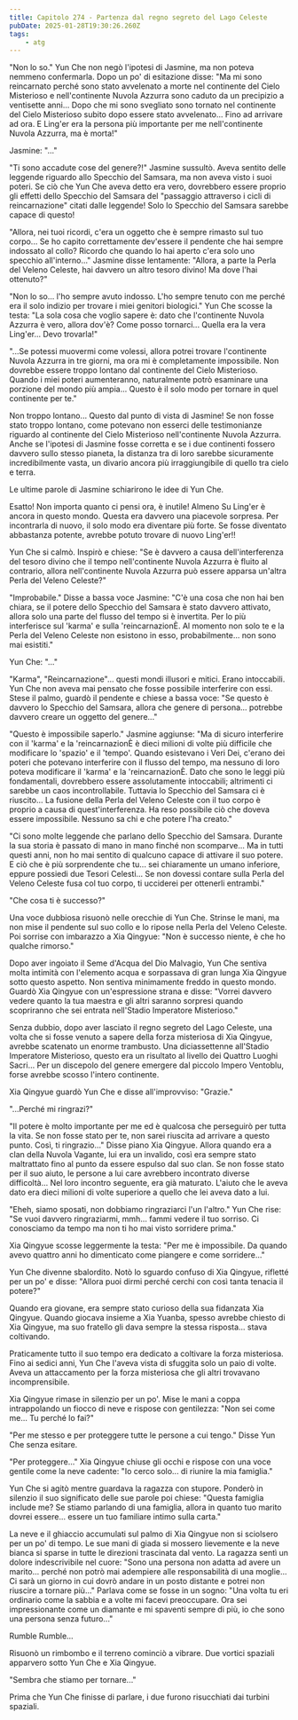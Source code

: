 ```yaml
---
title: Capitolo 274 - Partenza dal regno segreto del Lago Celeste
pubDate: 2025-01-28T19:30:26.260Z
tags:
    - atg
---
```



"Non lo so." Yun Che non negò l'ipotesi di Jasmine, ma non poteva nemmeno confermarla. Dopo un po' di esitazione disse: "Ma mi sono reincarnato perché sono stato avvelenato a morte nel continente del Cielo Misterioso e nell'continente Nuvola Azzurra sono caduto da un precipizio a ventisette anni... Dopo che mi sono svegliato sono tornato nel continente del Cielo Misterioso subito dopo essere stato avvelenato... Fino ad arrivare ad ora. E Ling'er era la persona più importante per me nell'continente Nuvola Azzurra, ma è morta!"


Jasmine: "..."


"Ti sono accadute cose del genere?!" Jasmine sussultò. Aveva sentito delle leggende riguardo allo Specchio del Samsara, ma non aveva visto i suoi poteri. Se ciò che Yun Che aveva detto era vero, dovrebbero essere proprio gli effetti dello Specchio del Samsara del "passaggio attraverso i cicli di reincarnazione" citati dalle leggende! Solo lo Specchio del Samsara sarebbe capace di questo!


"Allora, nei tuoi ricordi, c'era un oggetto che è sempre rimasto sul tuo corpo... Se ho capito correttamente dev'essere il pendente che hai sempre indossato al collo? Ricordo che quando lo hai aperto c'era solo uno specchio all'interno..." Jasmine disse lentamente: "Allora, a parte la Perla del Veleno Celeste, hai davvero un altro tesoro divino! Ma dove l'hai ottenuto?"


"Non lo so... l'ho sempre avuto indosso. L'ho sempre tenuto con me perché era il solo indizio per trovare i miei genitori biologici." Yun Che scosse la testa: "La sola cosa che voglio sapere è: dato che l'continente Nuvola Azzurra è vero, allora dov'è? Come posso tornarci... Quella era la vera Ling'er... Devo trovarla!"


"...Se potessi muovermi come volessi, allora potrei trovare l'continente Nuvola Azzurra in tre giorni, ma ora mi è completamente impossibile. Non dovrebbe essere troppo lontano dal continente del Cielo Misterioso. Quando i miei poteri aumenteranno, naturalmente potrò esaminare una porzione del mondo più ampia... Questo è il solo modo per tornare in quel continente per te."


Non troppo lontano... Questo dal punto di vista di Jasmine! Se non fosse stato troppo lontano, come potevano non esserci delle testimonianze riguardo al continente del Cielo Misterioso nell'continente Nuvola Azzurra. Anche se l'ipotesi di Jasmine fosse corretta e se i due continenti fossero davvero sullo stesso pianeta, la distanza tra di loro sarebbe sicuramente incredibilmente vasta, un divario ancora più irraggiungibile di quello tra cielo e terra.


Le ultime parole di Jasmine schiarirono le idee di Yun Che.


Esatto! Non importa quanto ci pensi ora, è inutile! Almeno Su Ling'er è ancora in questo mondo. Questa era davvero una piacevole sorpresa. Per incontrarla di nuovo, il solo modo era diventare più forte. Se fosse diventato abbastanza potente, avrebbe potuto trovare di nuovo Ling'er!!


Yun Che si calmò. Inspirò e chiese: "Se è davvero a causa dell'interferenza del tesoro divino che il tempo nell'continente Nuvola Azzurra è fluito al contrario, allora nell'continente Nuvola Azzurra può essere apparsa un'altra Perla del Veleno Celeste?"


"Improbabile." Disse a bassa voce Jasmine: "C'è una cosa che non hai ben chiara, se il potere dello Specchio del Samsara è stato davvero attivato, allora solo una parte del flusso del tempo si è invertita. Per lo più interferisce sul 'karma' e sulla 'reincarnazionÈ. Al momento non solo te e la Perla del Veleno Celeste non esistono in esso, probabilmente... non sono mai esistiti."


Yun Che: "..."


"Karma", "Reincarnazione"... questi mondi illusori e mitici. Erano intoccabili. Yun Che non aveva mai pensato che fosse possibile interferire con essi. Stese il palmo, guardò il pendente e chiese a bassa voce: "Se questo è davvero lo Specchio del Samsara, allora che genere di persona... potrebbe davvero creare un oggetto del genere..."


"Questo è impossibile saperlo." Jasmine aggiunse: "Ma di sicuro interferire con il 'karma' e la 'reincarnazionÈ è dieci milioni di volte più difficile che modificare lo 'spazio' e il 'tempo'. Quando esistevano i Veri Dei, c'erano dei poteri che potevano interferire con il flusso del tempo, ma nessuno di loro poteva modificare il 'karma' e la 'reincarnazionÈ. Dato che sono le leggi più fondamentali, dovrebbero essere assolutamente intoccabili; altrimenti ci sarebbe un caos incontrollabile. Tuttavia lo Specchio del Samsara ci è riuscito... La fusione della Perla del Veleno Celeste con il tuo corpo è proprio a causa di quest'interferenza. Ha reso possibile ciò che doveva essere impossibile. Nessuno sa chi e che potere l'ha creato."


"Ci sono molte leggende che parlano dello Specchio del Samsara. Durante la sua storia è passato di mano in mano finché non scomparve... Ma in tutti questi anni, non ho mai sentito di qualcuno capace di attivare il suo potere. E ciò che è più sorprendente che tu... sei chiaramente un umano inferiore, eppure possiedi due Tesori Celesti... Se non dovessi contare sulla Perla del Veleno Celeste fusa col tuo corpo, ti ucciderei per ottenerli entrambi."


"Che cosa ti è successo?"


Una voce dubbiosa risuonò nelle orecchie di Yun Che. Strinse le mani, ma non mise il pendente sul suo collo e lo ripose nella Perla del Veleno Celeste. Poi sorrise con imbarazzo a Xia Qingyue: "Non è successo niente, è che ho qualche rimorso."


Dopo aver ingoiato il Seme d'Acqua del Dio Malvagio, Yun Che sentiva molta intimità con l'elemento acqua e sorpassava di gran lunga Xia Qingyue sotto questo aspetto. Non sentiva minimamente freddo in questo mondo. Guardò Xia Qingyue con un'espressione strana e disse: "Vorrei davvero vedere quanto la tua maestra e gli altri saranno sorpresi quando scopriranno che sei entrata nell'Stadio Imperatore Misterioso."


Senza dubbio, dopo aver lasciato il regno segreto del Lago Celeste, una volta che si fosse venuto a sapere della forza misteriosa di Xia Qingyue, avrebbe scatenato un enorme trambusto. Una diciassettenne all'Stadio Imperatore Misterioso, questo era un risultato al livello dei Quattro Luoghi Sacri... Per un discepolo del genere emergere dal piccolo Impero Ventoblu, forse avrebbe scosso l'intero continente.


Xia Qingyue guardò Yun Che e disse all'improvviso: "Grazie."


"...Perché mi ringrazi?"


"Il potere è molto importante per me ed è qualcosa che perseguirò per tutta la vita. Se non fosse stato per te, non sarei riuscita ad arrivare a questo punto. Così, ti ringrazio..." Disse piano Xia Qingyue. Allora quando era a clan della Nuvola Vagante, lui era un invalido, così era sempre stato maltrattato fino al punto da essere espulso dal suo clan. Se non fosse stato per il suo aiuto, le persone a lui care avrebbero incontrato diverse difficoltà... Nel loro incontro seguente, era già maturato. L'aiuto che le aveva dato era dieci milioni di volte superiore a quello che lei aveva dato a lui.


"Eheh, siamo sposati, non dobbiamo ringraziarci l'un l'altro." Yun Che rise: "Se vuoi davvero ringraziarmi, mmh... fammi vedere il tuo sorriso. Ci conosciamo da tempo ma non ti ho mai visto sorridere prima."


Xia Qingyue scosse leggermente la testa: "Per me è impossibile. Da quando avevo quattro anni ho dimenticato come piangere e come sorridere..."


Yun Che divenne sbalordito. Notò lo sguardo confuso di Xia Qingyue, rifletté per un po' e disse: "Allora puoi dirmi perché cerchi con così tanta tenacia il potere?"


Quando era giovane, era sempre stato curioso della sua fidanzata Xia Qingyue. Quando giocava insieme a Xia Yuanba, spesso avrebbe chiesto di Xia Qingyue, ma suo fratello gli dava sempre la stessa risposta... stava coltivando.


Praticamente tutto il suo tempo era dedicato a coltivare la forza misteriosa. Fino ai sedici anni, Yun Che l'aveva vista di sfuggita solo un paio di volte. Aveva un attaccamento per la forza misteriosa che gli altri trovavano incomprensibile.


Xia Qingyue rimase in silenzio per un po'. Mise le mani a coppa intrappolando un fiocco di neve e rispose con gentilezza: "Non sei come me... Tu perché lo fai?"


"Per me stesso e per proteggere tutte le persone a cui tengo." Disse Yun Che senza esitare.


"Per proteggere..." Xia Qingyue chiuse gli occhi e rispose con una voce gentile come la neve cadente: "Io cerco solo... di riunire la mia famiglia."


Yun Che si agitò mentre guardava la ragazza con stupore. Ponderò in silenzio il suo significato delle sue parole poi chiese: "Questa famiglia include me? Se stiamo parlando di una famiglia, allora in quanto tuo marito dovrei essere... essere un tuo familiare intimo sulla carta."


La neve e il ghiaccio accumulati sul palmo di Xia Qingyue non si sciolsero per un po' di tempo. Le sue mani di giada si mossero lievemente e la neve bianca si sparse in tutte le direzioni trascinata dal vento. La ragazza sentì un dolore indescrivibile nel cuore: "Sono una persona non adatta ad avere un marito... perché non potrò mai adempiere alle responsabilità di una moglie... Ci sarà un giorno in cui dovrò andare in un posto distante e potrei non riuscire a tornare più..." Parlava come se fosse in un sogno: "Una volta tu eri ordinario come la sabbia e a volte mi facevi preoccupare.
Ora sei impressionante come un diamante e mi spaventi sempre di più, io che sono una persona senza futuro..."


Rumble Rumble...


Risuonò un rimbombo e il terreno cominciò a vibrare. Due vortici spaziali apparvero sotto Yun Che e Xia Qingyue.


"Sembra che stiamo per tornare..."


Prima che Yun Che finisse di parlare, i due furono risucchiati dai turbini spaziali.
                                


                                



